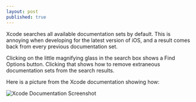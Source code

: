 ```yaml
---
layout: post
published: true
---
```


Xcode searches all available documentation sets by default. This is annoying when developing for the latest version of iOS, and a result comes back from every previous documentation set. 

Clicking on the little magnifying glass in the search box shows a Find Options button. Clicking that shows how to remove extraneous documentation sets from the search results. 

Here is a picture from the Xcode documentation showing how:

![Xcode Documentation Screenshot](http://i.imgur.com/J6y5Kv8.png)